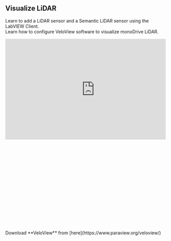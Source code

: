 ## Visualize LiDAR

Learn to add a LiDAR sensor and a Semantic LiDAR sensor using the LabVIEW Client.   
Learn how to configure VeloView software to visualize monoDrive LiDAR.   


<div style="position: relative; padding-bottom: 56.25%; height: 0; overflow: hidden; max-width: 100%; height: auto;">

<iframe width="560" height="315" src="https://www.youtube.com/embed/pUZ5kLEb6lE" frameborder="0" allow="accelerometer; autoplay; encrypted-media; gyroscope; picture-in-picture" allowfullscreen></iframe>
</div>
Download **VeloView** from [here](https://www.paraview.org/veloview/)


